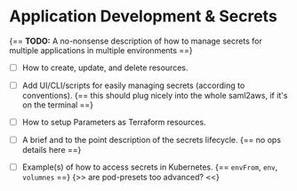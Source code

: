 # Application Development & Secrets

{== **TODO:** A no-nonsense description of how to manage secrets for multiple applications in multiple environments ==}

- [ ] How to create, update, and delete resources.
- [ ] Add UI/CLI/scripts for easily managing secrets (according to conventions). {== this should plug nicely into the whole saml2aws, if it's on the terminal ==}
- [ ] How to setup Parameters as Terraform resources.
- [ ] A brief and to the point description of the secrets lifecycle. {== no ops details here ==}
- [ ] Example(s) of how to access secrets in Kubernetes. {== `envFrom`, `env`, `volumnes` ==} {>> are pod-presets too advanced? <<}

